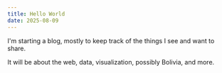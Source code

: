 ```yaml
---
title: Hello World
date: 2025-08-09
---
```


I'm starting a blog, mostly to keep track of the things I see and want to share.

It will be about the web, data, visualization, possibly Bolivia, and more.
